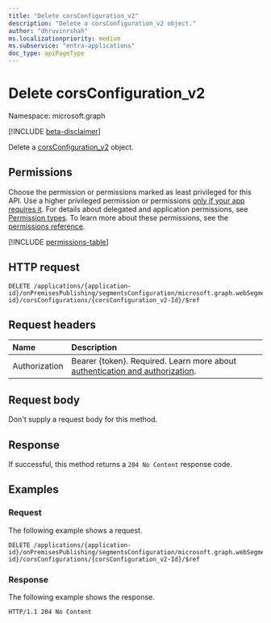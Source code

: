 ```yaml
---
title: "Delete corsConfiguration_v2"
description: "Delete a corsConfiguration_v2 object."
author: "dhruvinrshah"
ms.localizationpriority: medium
ms.subservice: "entra-applications"
doc_type: apiPageType
---
```


# Delete corsConfiguration_v2

Namespace: microsoft.graph

[!INCLUDE [beta-disclaimer](../../includes/beta-disclaimer.md)]

Delete a [corsConfiguration_v2](../resources/corsconfiguration_v2.md) object.

## Permissions

Choose the permission or permissions marked as least privileged for this API. Use a higher privileged permission or permissions [only if your app requires it](/graph/permissions-overview#best-practices-for-using-microsoft-graph-permissions). For details about delegated and application permissions, see [Permission types](/graph/permissions-overview#permission-types). To learn more about these permissions, see the [permissions reference](/graph/permissions-reference).

<!-- {
  "blockType": "permissions",
  "name": "webapplicationsegment-delete-corsconfigurations-permissions"
}
-->
[!INCLUDE [permissions-table](../includes/permissions/webapplicationsegment-delete-corsconfigurations-permissions.md)]

## HTTP request

<!-- {
  "blockType": "ignored"
}
-->
``` http
DELETE /applications/{application-id}/onPremisesPublishing/segmentsConfiguration/microsoft.graph.webSegmentConfiguration/applicationSegments/{webApplicationSegment-id}/corsConfigurations/{corsConfiguration_v2-Id}/$ref
```

## Request headers

|Name|Description|
|:---|:---|
|Authorization|Bearer {token}. Required. Learn more about [authentication and authorization](/graph/auth/auth-concepts).|

## Request body

Don't supply a request body for this method.

## Response

If successful, this method returns a `204 No Content` response code.

## Examples

### Request

The following example shows a request.
<!-- {
  "blockType": "request",
  "name": "delete_corsconfiguration_v2"
}
-->
``` http
DELETE /applications/{application-id}/onPremisesPublishing/segmentsConfiguration/microsoft.graph.webSegmentConfiguration/applicationSegments/{webApplicationSegment-id}/corsConfigurations/{corsConfiguration_v2-Id}/$ref
```


### Response

The following example shows the response.
<!-- {
  "blockType": "response",
  "truncated": true
}
-->
``` http
HTTP/1.1 204 No Content
```

